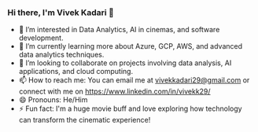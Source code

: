 ### Hi there, I'm Vivek Kadari 👋

- 👀 I’m interested in Data Analytics, AI in cinemas, and software development.
- 🌱 I’m currently learning more about Azure, GCP, AWS, and advanced data analytics techniques.
- 💞️ I’m looking to collaborate on projects involving data analysis, AI applications, and cloud computing.
- 📫 How to reach me: You can email me at vivekkadari29@gmail.com or connect with me on https://www.linkedin.com/in/vivekk29/ 
- 😄 Pronouns: He/Him
- ⚡ Fun fact: I'm a huge movie buff and love exploring how technology can transform the cinematic experience!

